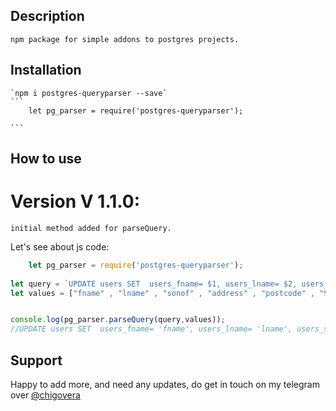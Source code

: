 ## Description
    npm package for simple addons to postgres projects.
## Installation
    `npm i postgres-queryparser --save`
    ```
        let pg_parser = require('postgres-queryparser');
    
    ```

## How to use
# Version V 1.1.0:
    initial method added for parseQuery.

Let's see about js code:
```js
    let pg_parser = require('postgres-queryparser');
    
let query = `UPDATE users SET  users_fname= $1, users_lname= $2, users_sonof= $3, users_address= $4, users_postcode= $5, users_mobile= $6, users_email= $7 WHERE apikeys_id = $8`;
let values = ["fname" , "lname" , "sonof" , "address" , "postcode" , "9876543210" , "email@domain.com" , "12345" ];


console.log(pg_parser.parseQuery(query,values));
//UPDATE users SET  users_fname= 'fname', users_lname= 'lname', users_sonof= 'sonof', users_address= 'address', users_postcode= 'postcode', users_mobile= '9876543210', users_email= 'email@domain.com' WHERE apikeys_id = '12345'

```

## Support

Happy to add more, and need any updates, do get in touch on my telegram over [@chigovera](#https://t.me/chigovera)
